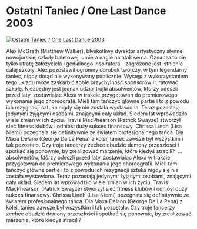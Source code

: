 Ostatni Taniec / One Last Dance 2003 
=============
[![Ostatni Taniec / One Last Dance 2003 ](http://vidos.pl/images/player.gif)](http://vidos.pl/ostatni-taniec-one-last-dance-2003)

 Alex McGrath (Matthew Walker), błyskotliwy dyrektor artystyczny słynnej nowojorskiej szkoły baletowej, umiera nagle na atak serca. Oznacza to nie tylko utratę założyciela i genialnego inspiratora - zagrożone jest istnienie całej szkoły. Alex pozostawił ogromny dorobek twórczy, w tym legendarny taniec, nigdy dotąd nie wykonywany publicznie. Występ z wykorzystaniem tego układu może zaskarbić sobie przychylność sponsorów i uratować szkołę. Niezbędny jest jednak udział trójki absolwentów, którzy odeszli przed laty, zostawiając Alexa w trakcie przygotowań do premierowego wykonania jego choreografii. Mieli tam tańczyć główne partie i to z powodu ich rezygnacji sztuka nigdy się nie została wystawiona. Teraz pozostają jedynymi żyjącymi osobami, znającymi cały układ. Siedem lat wprowadziło wiele zmian w ich życiu. Travis MacPhearson (Patrick Swayze) stworzył sieć fitness klubów i odniósł duży sukces finansowy. Chrissa Lindh (Lisa Niemi) pożegnała się definitywnie ze światem profesjonalnego tańca. Dla Maxa Delano (George De La Pena) z kolei, taniec zawsze był wszystkim i tak pozostało. Czy troje tancerzy zechce obudzić demony przeszłości i spotkać się ponownie, by zrealizować marzenie, które kiedyś stracili?   ... absolwentów, którzy odeszli przed laty, zostawiając Alexa w trakcie przygotowań do premierowego wykonania jego choreografii. Mieli tam tańczyć główne partie i to z powodu ich rezygnacji sztuka nigdy się nie została wystawiona. Teraz pozostają jedynymi żyjącymi osobami, znającymi cały układ. Siedem lat wprowadziło wiele zmian w ich życiu. Travis MacPhearson (Patrick Swayze) stworzył sieć fitness klubów i odniósł duży sukces finansowy. Chrissa Lindh (Lisa Niemi) pożegnała się definitywnie ze światem profesjonalnego tańca. Dla Maxa Delano (George De La Pena) z kolei, taniec zawsze był wszystkim i tak pozostało. Czy troje tancerzy zechce obudzić demony przeszłości i spotkać się ponownie, by zrealizować marzenie, które kiedyś stracili? 
